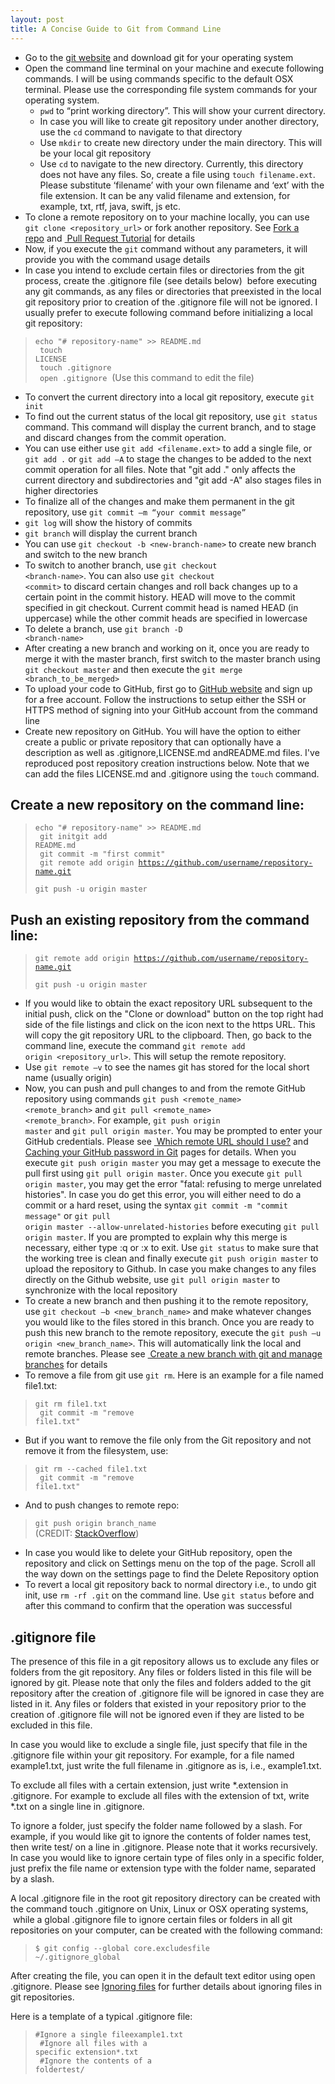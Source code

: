 ```yaml
---
layout: post
title: A Concise Guide to Git from Command Line
---
```

* Go to the <a href="https://git-scm.com"> git website</a> and download git for your operating system
* Open the command line terminal on your machine and execute following commands. I will be using commands specific to the default OSX terminal. Please use the corresponding file system commands for your operating system.
    - <code>pwd</code> to “print working directory”. This will show your current directory.
    - In case you will like to create git repository under another directory, use the <code>cd</code> command to navigate to that directory
    - Use <code>mkdir</code> to create new directory under the main directory. This will be your local git repository
    - Use <code>cd</code> to navigate to the new directory. Currently, this directory does not have any files. So, create a file using <code>touch filename.ext</code>. Please substitute ‘filename’ with your own filename and ‘ext’ with the file extension. It can be any valid filename and extension, for example, txt, rtf, java, swift, js etc.
* To clone a remote repository on to your machine locally, you can use <code>git clone &lt;repository_url&gt;</code> or fork another repository. See <a href="https://help.github.com/articles/fork-a-repo/"> Fork a repo</a> and <a href="https://yangsu.github.io/pull-request-tutorial/"> Pull Request Tutorial</a> for details
* Now, if you execute the <code>git</code> command without any parameters, it will provide you with the command usage details
* In case you intend to exclude certain files or directories from the git process, create the .gitignore file (see details below)  before executing any git commands, as any files or directories that preexisted in the local git repository prior to creation of the .gitignore file will not be ignored. I usually prefer to execute following command before initializing a local git repository:
> <code>echo "# repository-name" >> README.md<br>
> touch LICENSE<br>
> touch .gitignore<br>
> open .gitignore</code>  (Use this command to edit the file)<br>

* To convert the current directory into a local git repository, execute <code>git init</code>
* To find out the current status of the local git repository, use <code>git status</code> command. This command will display the current branch, and to stage and discard changes from the commit operation.
* You can use either use <code>git add &lt;filename.ext&gt;</code> to add a single file, or <code>git add .</code> or <code>git add –A</code> to stage the changes to be added to the next commit operation for all files. Note that "git add ." only affects the current directory and subdirectories and "git add -A" also stages files in higher directories
* To finalize all of the changes and make them permanent in the git repository, use <code>git commit –m “your commit message”</code>
* <code>git log</code> will show the history of commits
* <code>git branch</code> will display the current branch
* You can use <code>git checkout -b &lt;new-branch-name&gt;</code> to create new branch and switch to the new branch
* To switch to another branch, use <code>git checkout &lt;branch-name&gt;</code>. You can also use <code>git checkout &lt;commit&gt;</code> to discard certain changes and roll back changes up to a certain point in the commit history. HEAD will move to the commit specified in git checkout. Current commit head is named HEAD (in uppercase) while the other commit heads are specified in lowercase
* To delete a branch, use <code>git branch -D &lt;branch-name&gt;</code>
* After creating a new branch and working on it, once you are ready to merge it with the master branch, first switch to the master branch using <code>git checkout master</code> and then execute the <code>git merge &lt;branch_to_be_merged&gt;</code>
* To upload your code to GitHub, first go to <a href="https://github.com"> GitHub website</a> and sign up for a free account. Follow the instructions to setup either the SSH or HTTPS method of signing into your GitHub account from the command line
* Create new repository on GitHub. You will have the option to either create a public or private repository that can optionally have a description as well as .gitignore,LICENSE.md andREADME.md files. I've reproduced post repository creation instructions below. Note that we can add the files LICENSE.md and .gitignore using the <code>touch</code> command.

## Create a new repository on the command line:
> <code>echo "# repository-name" >> README.md<br>
> git initgit add README.md<br>
> git commit -m "first commit"<br>
> git remote add origin https://github.com/username/repository-name.git<br>
> git push -u origin master</code><br>

## Push an existing repository from the command line:
> <code>git remote add origin https://github.com/username/repository-name.git<br>
> git push -u origin master</code><br>

* If you would like to obtain the exact repository URL subsequent to the initial push, click on the "Clone or download" button on the top right had side of the file listings and click on the icon next to the https URL. This will copy the git repository URL to the clipboard. Then, go back to the command line, execute the command <code>git remote add origin &lt;repository_url&gt;</code>. This will setup the remote repository.
* Use <code>git remote –v</code> to see the names git has stored for the local short name (usually origin)
* Now, you can push and pull changes to and from the remote GitHub repository using commands <code>git push &lt;remote_name&gt; &lt;remote_branch&gt;</code> and <code>git pull &lt;remote_name&gt; &lt;remote_branch&gt;</code>. For example, <code>git push origin master</code> and <code>git pull origin master</code>. You may be prompted to enter your GitHub credentials. Please see <a href="https://help.github.com/articles/which-remote-url-should-i-use/#cloning-with-https-urls-recommended"> Which remote URL should I use?</a> and <a href="https://help.github.com/articles/caching-your-github-password-in-git/"> Caching your GitHub password in Git</a> pages for details. When you execute <code>git push origin master</code> you may get a message to execute the pull first using <code>git pull origin master</code>. Once you execute <code>git pull origin master</code>, you may get the error "fatal: refusing to merge unrelated histories". In case you do get this error, you will either need to do a commit or a hard reset, using the syntax <code>git commit -m "commit message"</code> or <code>git pull origin master --allow-unrelated-histories</code> before executing <code>git pull origin master</code>. If you are prompted to explain why this merge is necessary, either type :q or :x to exit. Use <code>git status</code> to make sure that the working tree is clean and finally execute <code>git push origin master</code> to upload the repository to Github. In case you make changes to any files directly on the Github website, use <code>git pull origin master</code> to synchronize with the local repository
* To create a new branch and then pushing it to the remote repository, use <code>git checkout –b &lt;new_branch_name&gt;</code> and make whatever changes you would like to the files stored in this branch. Once you are ready to push this new branch to the remote repository, execute the <code>git push –u origin &lt;new_branch_name&gt;</code>. This will automatically link the local and remote branches. Please see <a href="https://github.com/Kunena/Kunena-Forum/wiki/Create-a-new-branch-with-git-and-manage-branches"> Create a new branch with git and manage branches</a> for details
* To remove a file from git use <code>git rm</code>. Here is an example for a file named file1.txt:
> <code>git rm file1.txt<br>
> git commit -m "remove file1.txt"</code><br>
* But if you want to remove the file only from the Git repository and not remove it from the filesystem, use:
> <code>git rm --cached file1.txt<br>
> git commit -m "remove file1.txt"</code><br>
* And to push changes to remote repo:
> <code>git push origin branch_name</code><br>
(CREDIT: <a href="https://stackoverflow.com/questions/2047465/how-can-i-delete-a-file-from-git-repo">StackOverflow</a>)
* In case you would like to delete your GitHub repository, open the repository and click on Settings menu on the top of the page. Scroll all the way down on the settings page to find the Delete Repository option
* To revert a local git repository back to normal directory i.e., to undo git init, use <code>rm -rf .git</code> on the command line. Use <code>git status</code> before and after this command to confirm that the operation was successful

## .gitignore file

The presence of this file in a git repository allows us to exclude any files or folders from the git repository. Any files or folders listed in this file will be ignored by git. Please note that only the files and folders added to the git repository after the creation of .gitignore file will be ignored in case they are listed in it. Any files or folders that existed in your repository prior to the creation of .gitignore file will not be ignored even if they are listed to be excluded in this file.

In case you would like to exclude a single file, just specify that file in the .gitignore file within your git repository. For example, for a file named example1.txt, just write the full filename in .gitignore as is, i.e., example1.txt.

To exclude all files with a certain extension, just write *.extension in .gitignore. For example to exclude all files with the extension of txt, write *.txt on a single line in .gitignore.

To ignore a folder, just specify the folder name followed by a slash. For example, if you would like git to ignore the contents of folder names test, then write test/ on a line in .gitignore. Please note that it works recursively. In case you would like to ignore certain type of files only in a specific folder, just prefix the file name or extension type with the folder name, separated by a slash.

A local .gitignore file in the root git repository directory can be created with the command touch .gitignore on Unix, Linux or OSX operating systems,  while a global .gitignore file to ignore certain files or folders in all git repositories on your computer, can be created with the following command:
> <code>$ git config --global core.excludesfile ~/.gitignore_global</code><br>

After creating the file, you can open it in the default text editor using open .gitignore.
Please see <a href="https://help.github.com/articles/ignoring-files/"> Ignoring files</a> for further details about ignoring files in git repositories.

Here is a template of a typical .gitignore file:
> <code>#Ignore a single fileexample1.txt<br>
> #Ignore all files with a specific extension*.txt<br>
> #Ignore the contents of a foldertest/</code><br>
